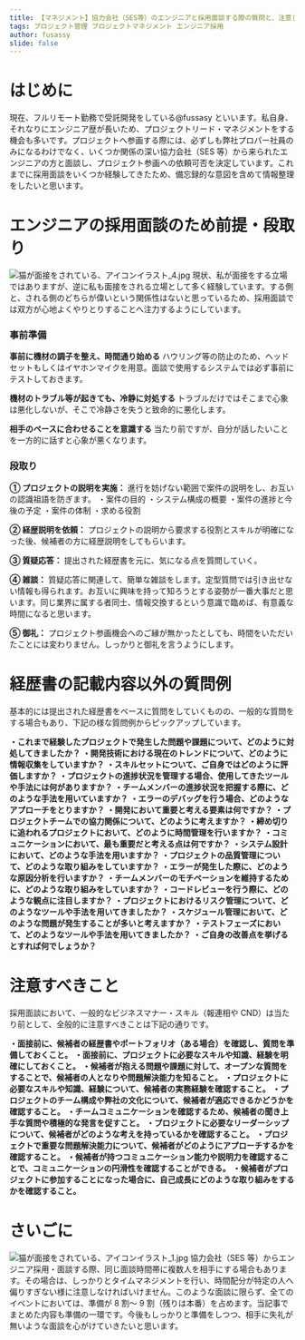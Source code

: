 ```yaml
---
title: 【マネジメント】協力会社（SES等）のエンジニアと採用面談する際の質問と、注意していること
tags: プロジェクト管理 プロジェクトマネジメント エンジニア採用
author: fusassy
slide: false
---
```


# はじめに

現在、フルリモート勤務で受託開発をしている@fussasy といいます。私自身、それなりにエンジニア歴が長いため、プロジェクトリード・マネジメントをする機会も多いです。プロジェクトへ参画する際には、必ずしも弊社プロパー社員のみになるわけでなく、いくつか関係の深い協力会社（SES 等）から来られたエンジニアの方と面談し、プロジェクト参画への依頼可否を決定しています。これまでに採用面談をいくつか経験してきたため、備忘録的な意図を含めて情報整理をしたいと思います。

# エンジニアの採用面談のため前提・段取り

![猫が面接をされている、アイコンイラスト_4.jpg](https://qiita-image-store.s3.ap-northeast-1.amazonaws.com/0/1727556/5c0e2e6c-589c-83f5-0440-17073d9ee226.jpeg)
現状、私が面接をする立場ではありますが、逆に私も面接をされる立場として多く経験しています。する側と、される側のどちらが偉いという関係性はないと思っているため、採用面談では双方が心地よくやりとりすることへ注力するようにしています。

### 事前準備

**事前に機材の調子を整え、時間通り始める**
ハウリング等の防止のため、ヘッドセットもしくはイヤホンマイクを用意。面談で使用するシステムでは必ず事前にテストしておきます。

**機材のトラブル等が起きても、冷静に対処する**
トラブルだけではそこまで心象は悪化しないが、そこで冷静さを失うと致命的に悪化します。

**相手のペースに合わせることを意識する**
当たり前ですが、自分が話したいことを一方的に話すと心象が悪くなります。

### 段取り

**① プロジェクトの説明を実施：**
進行を妨げない範囲で案件の説明をし、お互いの認識祖語を防ぎます。
・案件の目的
・システム構成の概要
・案件の進捗と今後の予定
・案件の体制
・求める役割

**② 経歴説明を依頼：**
プロジェクトの説明から要求する役割とスキルが明確になった後、候補者の方に経歴説明をしてもらいます。

**③ 質疑応答：**
提出された経歴書を元に、気になる点を質問していく。

**④ 雑談：**
質疑応答に関連して、簡単な雑談をします。定型質問では引き出せない情報も得られます。お互いに興味を持って知ろうとする姿勢が一番大事だと思います。同じ業界に属する者同士、情報交換するという意識で臨めば、有意義な時間になると思います。

**⑤ 御礼：**
プロジェクト参画機会へのご縁が無かったとしても、時間をいただいたことには変わりません。しっかりと御礼を言うようにします。

# 経歴書の記載内容以外の質問例

基本的には提出された経歴書をベースに質問をしていくものの、一般的な質問をする場合もあり、下記の様な質問例からピックアップしています。

**・これまで経験したプロジェクトで発生した問題や課題について、どのように対処してきましたか？**
**・開発技術における現在のトレンドについて、どのように情報収集をしていますか？**
**・スキルセットについて、ご自身ではどのように評価しますか？**
**・プロジェクトの進捗状況を管理する場合、使用してきたツールや手法には何がありますか？**
**・チームメンバーの進捗状況を把握する際に、どのような手法を用いていますか？**
**・エラーのデバッグを行う場合、どのようなアプローチをとりますか？**
**・開発において重要と考える要素は何ですか？**
**・プロジェクトチームでの協力関係について、どのように考えますか？**
**・締め切りに追われるプロジェクトにおいて、どのように時間管理を行いますか？**
**・コミュニケーションにおいて、最も重要だと考える点は何ですか？**
**・システム設計において、どのような手法を用いますか？**
**・プロジェクトの品質管理について、どのような取り組みをしていますか？**
**・エラーが発生した際に、どのような原因分析を行いますか？**
**・チームメンバーのモチベーションを維持するために、どのような取り組みをしていますか？**
**・コードレビューを行う際に、どのような観点に注目しますか？**
**・プロジェクトにおけるリスク管理について、どのようなツールや手法を用いてきましたか？**
**・スケジュール管理において、どのような問題が発生することが多いと考えますか？**
**・テストフェーズにおいて、どのようなツールや手法を用いてきましたか？**
**・ご自身の改善点を挙げるとすれば何でしょうか？**

# 注意すべきこと

採用面談において、一般的なビジネスマナー・スキル（報連相や CND）は当たり前として、全般的に注意すべきことは下記の通りです。

**・面接前に、候補者の経歴書やポートフォリオ（ある場合）を確認し、質問を準備しておくこと。**
**・面接前に、プロジェクトに必要なスキルや知識、経験を明確にしておくこと。**
**・候補者が抱える問題や課題に対して、オープンな質問をすることで、候補者の人となりや問題解決能力を知ること。**
**・プロジェクトに必要なスキルや知識、経験について、候補者の実務経験を確認すること。**
**・プロジェクトのチーム構成や弊社の文化について、候補者が適応できるかどうかを確認すること。**
**・チームコミュニケーションを確認するため、候補者の聞き上手な質問や積極的な発言を促すこと。**
**・プロジェクトに必要なリーダーシップについて、候補者がどのような考えを持っているかを確認すること。**
**・プロジェクトで重要な問題解決能力について、候補者がどのようにアプローチするかを確認すること。**
**・候補者が持つコミュニケーション能力や説明力を確認することで、コミュニケーションの円滑性を確認することができる。**
**・候補者がプロジェクトに参加することになった場合に、自己成長にどのような取り組みをするかを確認すること。**

# さいごに

![猫が面接をされている、アイコンイラスト_1.jpg](https://qiita-image-store.s3.ap-northeast-1.amazonaws.com/0/1727556/616ddf4a-3619-bf33-044e-7769e5c7a3b7.jpeg)
協力会社（SES 等）からエンジニア採用・面談する際、同じ面談時間帯に複数人を相手にする場合もあります。その場合は、しっかりとタイムマネジメントを行い、時間配分が特定の人へ偏りすぎない様に注意しなければいけません。このような面談に限らず、全てのイベントにおいては、準備が 8 割～ 9 割（残りは本番）を占めます。当記事でまとめた内容も準備の一環です。今後もしっかりと準備をしつつ、相手に失礼が無いような面談を心がけていきたいと思います。
